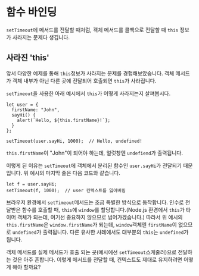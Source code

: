 # 함수 바인딩

`setTimeout`에 메서드를 전달할 때처럼, 객체 메서드를 콜백으로 전달할 때 `this` 정보가 사라지는 문제다 생깁니다.   
   

## 사라진 'this'

앞서 다양한 예제를 통해 `this`정보가 사라지는 문제를 경험해보았습니다. 객체 메서드가 객체 내부가 아닌 다른 곳에 전달되어 호출되면 `this`가 사라집니다.   
   
`setTimeout`을 사용한 아래 예시에서 `this`가 어떻게 사라지는지 살펴봅시다.
```
let user = {
  firstName: "John",
  sayHi() {
    alert(`Hello, ${this.firstName}!`};
  }
};

setTimeout(user.sayHi, 1000);  // Hello, undefined!
```
`this.firstName`이 "John"이 되어야 하는데, 얼럿창엔 `undefiend`가 출력됩니다.   
   
이렇게 된 이유는 `setTimeout`에 객체에서 분리된 함수인 `user.sayHi`가 전달되기 때문입니다. 위 예시의 마지막 줄은 다음 코드와 같습니다.
```
let f = user.sayHi;
setTimeout(f, 1000);  // user 컨텍스트를 잃어버림
```
브라우저 환경에서 `setTimeout`메서드는 조금 특별한 방식으로 동작합니다. 인수로 전달받은 함수를 호출할 때, `this`에 `window`를 할당합니다.(Node.js 환경에서 `this`가 타이머 객체가 되는데, 여기선 중요하지 않으므로 넘어가겠습니다.) 따라서 위 예시의 `this.firstName`은 `window.firstName`가 되는데, `window`객체엔 `firstName`이 없으므로 `undefined`가 출력됩니다. 다른 유사한 사례에서도 대부분의 `this`는 `undefined`가 됩니다.   
   
객체 메서드를 실제 메서드가 호출 되는 곳(예시에선 `setTimeout`스케줄러)으로 전달하는 것은 아주 흔합니다. 이렇게 메서드를 전달할 때, 컨텍스트도 제대로 유지하려면 어떻게 해야 할까요?   
   
